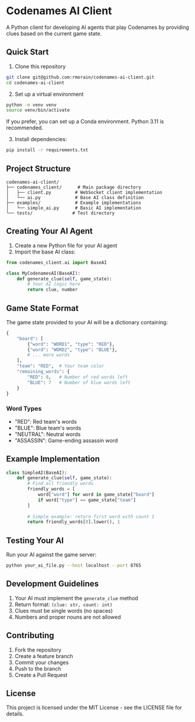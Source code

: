 # Codenames AI Client

A Python client for developing AI agents that play Codenames by providing clues based on the current game state.

## Quick Start
1. Clone this repository
```bash
git clone git@github.com:rmorain/codenames-ai-client.git
cd codenames-ai-client
```
2. Set up a virtual environment
```bash
python -m venv venv
source venv/bin/activate  
```
If you prefer, you can set up a Conda environment. Python 3.11 is recommended.

3. Install dependencies:
```bash
pip install -r requirements.txt
```

## Project Structure
```text
codenames-ai-client/
├── codenames_client/      # Main package directory
│   ├── client.py         # WebSocket client implementation
│   └── ai.py             # Base AI class definition
├── examples/             # Example implementations
│   └── simple_ai.py      # Basic AI implementation
└── tests/               # Test directory
```

## Creating Your AI Agent
1. Create a new Python file for your AI agent
2. Import the base AI class:

```python
from codenames_client.ai import BaseAI

class MyCodenamesAI(BaseAI):
    def generate_clue(self, game_state):
        # Your AI logic here
        return clue, number
```

## Game State Format
The game state provided to your AI will be a dictionary containing:
```python
{
    "board": [
        {"word": "WORD1", "type": "RED"},
        {"word": "WORD2", "type": "BLUE"},
        # ... more words
    ],
    "team": "RED",  # Your team color
    "remaining_words": {
        "RED": 8,   # Number of red words left
        "BLUE": 7   # Number of blue words left
    }
}
```

### Word Types
- "RED": Red team's words 
- "BLUE": Blue team's words 
- "NEUTRAL": Neutral words 
- "ASSASSIN": Game-ending assassin word

## Example Implementation
```python
class SimpleAI(BaseAI):
    def generate_clue(self, game_state):
        # Find all friendly words
        friendly_words = [
            word["word"] for word in game_state["board"] 
            if word["type"] == game_state["team"]
        ]
        
        # Simple example: return first word with count 1
        return friendly_words[0].lower(), 1
```

## Testing Your AI
Run your AI against the game server:
```bash
python your_ai_file.py --host localhost --port 8765
```

## Development Guidelines
1. Your AI must implement the `generate_clue` method
2. Return format: `(clue: str, count: int)`
3. Clues must be single words (no spaces)
4. Numbers and proper nouns are not allowed

## Contributing
1. Fork the repository
2. Create a feature branch
3. Commit your changes
4. Push to the branch
5. Create a Pull Request

## License
This project is licensed under the MIT License - see the LICENSE file for details.


